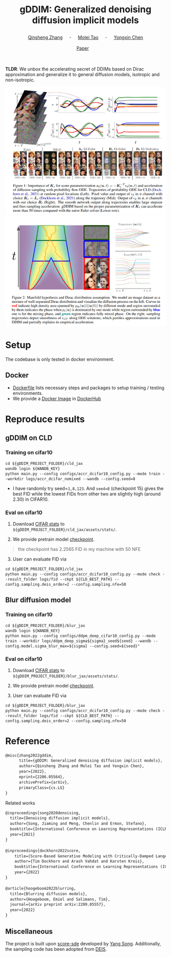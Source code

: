 
# <p align="center">gDDIM: Generalized denoising diffusion implicit models</p>

<div align="center">
  <a href="https://qsh-zh.github.io/" target="_blank">Qinsheng&nbsp;Zhang</a> &emsp; <b>&middot;</b> &emsp;
  <a href="https://mtao8.math.gatech.edu/" target="_blank">Molei&nbsp;Tao</a> &emsp; <b>&middot;</b> &emsp;
  <a href="https://yongxin.ae.gatech.edu/" target="_blank">Yongxin&nbsp;Chen</a>
  <br> <br>
  <a href="https://arxiv.org/abs/2206.05564" target="_blank">Paper</a> &emsp;
</div>
<br><br>

**TLDR**: We unbox the accelerating secret of DDIMs based on Dirac approximation and generalize it to general diffusion models, isotropic and non-isotropic. 

<!-- When applied to the critically-damped Langevin diffusion model, it achieves an FID score of 2.26 on CIFAR10 with 50 steps. -->

![gDDIM](assets/fig1.png) 
![dirac](assets/fig2.png)

# Setup

The codebase is only tested in docker environment.

## Docker

* [Dockerfile](Dockfile) lists necessary steps and packages to setup training / testing environments.
* We provide a [Docker Image](https://hub.docker.com/repository/docker/qinsheng/gddim/general) in [DockerHub](https://hub.docker.com/)

# Reproduce results

## gDDIM on CLD

### Training on cifar10

```shell
cd ${gDDIM_PROJECT_FOLDER}/cld_jax
wandb login ${WANDB_KEY}
python main.py --config configs/accr_dcifar10_config.py --mode train --workdir logs/accr_dcifar_nomixed --wandb --config.seed=8
```

* I have randomly try seed=`1,8,123`. And `seed=8` (checkpoint 15) gives the best FID while the lowest FIDs from other two are slightly high (around 2.30) in CIFAR10.

### Eval on cifar10

1. Download [CIFAR stats](https://drive.google.com/file/d/1gw8sTGUUf4aZG4sNmwMj9rjmTfNv4eed/view?usp=sharing) to `${gDDIM_PROJECT_FOLDER}/cld_jax/assets/stats/`.

2. We provide pretrain model [checkpoint](https://drive.google.com/file/d/1Wi9xOVJS03KDzD3eFpC1whHrzxf7P1cy/view?usp=sharing).
> the checkpoint has 2.2565 FID in my machine with 50 NFE
3. User can evaluate FID via
```shell
cd ${gDDIM_PROJECT_FOLDER}/cld_jax
python main.py --config configs/accr_dcifar10_config.py --mode check --result_folder logs/fid --ckpt ${CLD_BEST_PATH} --config.sampling.deis_order=2 --config.sampling.nfe=50
```

## Blur diffusion model

### Training on cifar10

```shell
cd ${gDDIM_PROJECT_FOLDER}/blur_jax
wandb login ${WANDB_KEY}
python main.py --config configs/ddpm_deep_cifar10_config.py --mode train --workdir logs/ddpm_deep_sigma${sigma}_seed${seed} --wandb --config.model.sigma_blur_max=${sigma} --config.seed=${seed}"
```

### Eval on cifar10

1. Download [CIFAR stats](https://drive.google.com/file/d/1gw8sTGUUf4aZG4sNmwMj9rjmTfNv4eed/view?usp=sharing) to `${gDDIM_PROJECT_FOLDER}/blur_jax/assets/stats/`.

2. We provide pretrain model [checkpoint](https://drive.google.com/file/d/1dfgLCyXqyA6e6JMOHZo-LqaklE8BNG5Z/view?usp=sharing).

3. User can evaluate FID via
```shell
cd ${gDDIM_PROJECT_FOLDER}/blur_jax
python main.py --config configs/accr_dcifar10_config.py --mode check --result_folder logs/fid --ckpt ${CLD_BEST_PATH} --config.sampling.deis_order=2 --config.sampling.nfe=50
```

# Reference

```tex
@misc{zhang2022gddim,
      title={gDDIM: Generalized denoising diffusion implicit models}, 
      author={Qinsheng Zhang and Molei Tao and Yongxin Chen},
      year={2022},
      eprint={2206.05564},
      archivePrefix={arXiv},
      primaryClass={cs.LG}
}
```

Related works

```tex
@inproceedings{song2020denoising,
  title={Denoising diffusion implicit models},
  author={Song, Jiaming and Meng, Chenlin and Ermon, Stefano},
  booktitle={International Conference on Learning Representations (ICLR)},
  year={2021}
}

@inproceedings{dockhorn2022score,
    title={Score-Based Generative Modeling with Critically-Damped Langevin Diffusion},
    author={Tim Dockhorn and Arash Vahdat and Karsten Kreis},
    booktitle={International Conference on Learning Representations (ICLR)},
    year={2022}
}

@article{hoogeboom2022blurring,
  title={Blurring diffusion models},
  author={Hoogeboom, Emiel and Salimans, Tim},
  journal={arXiv preprint arXiv:2209.05557},
  year={2022}
}
```


## Miscellaneous

The project is built upon [score-sde](https://github.com/yang-song/score_sde) developed by [Yang Song](https://yang-song.net/). Additionally, the sampling code has been adopted from [DEIS](https://github.com/qsh-zh/deis).